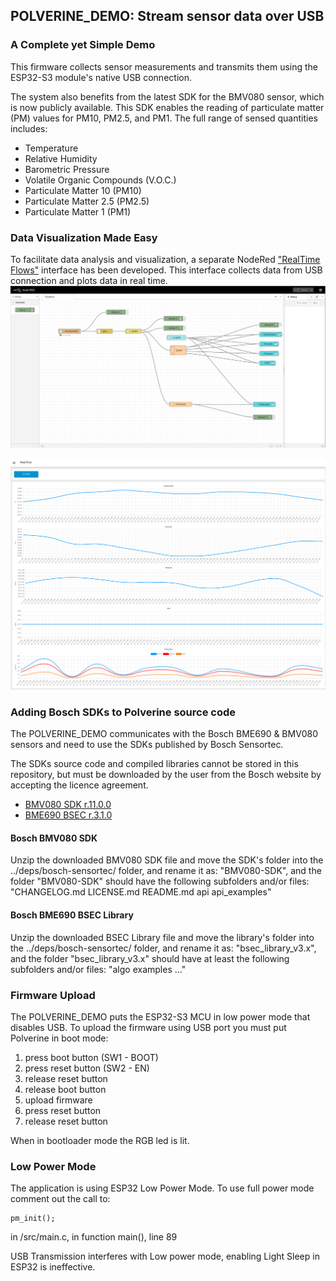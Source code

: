 ## POLVERINE_DEMO: Stream sensor data over USB

### A Complete yet Simple Demo

This firmware collects sensor measurements and transmits them using the ESP32-S3 module's native USB connection. 

The system also benefits from the latest SDK for the BMV080 sensor, which is now publicly available. This SDK enables the reading of particulate matter (PM) values for PM10, PM2.5, and PM1. The full range of sensed quantities includes:

- Temperature
- Relative Humidity
- Barometric Pressure
- Volatile Organic Compounds (V.O.C.)
- Particulate Matter 10 (PM10)
- Particulate Matter 2.5 (PM2.5)
- Particulate Matter 1 (PM1)

### Data Visualization Made Easy

To facilitate data analysis and visualization, a separate NodeRed ["RealTime Flows"]((../nodered/client_rt_flows.json)) interface has been developed. This interface collects data from USB connection and plots data in real time. 
![](../images/client_flow_realtime.png)

![](../images/client_dash_realtime.png)

### Adding Bosch SDKs to Polverine source code

The POLVERINE_DEMO communicates with the Bosch BME690 & BMV080 sensors and need to use the SDKs published by Bosch Sensortec.

The SDKs source code and compiled libraries cannot be stored in this repository, but must be downloaded by the user from the Bosch website by accepting the licence agreement.

- [BMV080 SDK r.11.0.0](https://www.bosch-sensortec.com/software-tools/double-opt-in-forms/sdk-v11-0-0.html)
- [BME690 BSEC r.3.1.0](https://www.bosch-sensortec.com/software-tools/double-opt-in-forms/bsec-software-3-1-0-0-form-1.html)


#### Bosch BMV080 SDK
Unzip the downloaded BMV080 SDK file and move the SDK's folder into the ../deps/bosch-sensortec/ folder, and rename it as: "BMV080-SDK", 
and the folder "BMV080-SDK" should have the following subfolders and/or files:
"CHANGELOG.md  LICENSE.md  README.md  api  api_examples"


#### Bosch BME690 BSEC Library
Unzip the downloaded BSEC Library file and move the library's folder into the ../deps/bosch-sensortec/ folder, and rename it as: "bsec_library_v3.x", 
and the folder "bsec_library_v3.x" should have at least the following subfolders and/or files:
"algo   examples    ..."


### Firmware Upload
The POLVERINE_DEMO puts the ESP32-S3 MCU in low power mode that disables USB. To upload the firmware using USB port you must put Polverine in boot mode: 

1. press boot button (SW1 - BOOT)
2. press reset button (SW2 - EN)
3. release reset button
4. release boot button
5. upload firmware
6. press reset button
7. release reset button


When in bootloader mode the RGB led is lit.

### Low Power Mode

The application is using ESP32 Low Power Mode. To use full power mode comment out the call to:

	pm_init();

in /src/main.c, in function main(), line 89

USB Transmission interferes with Low power mode, enabling Light Sleep in ESP32 is ineffective.
